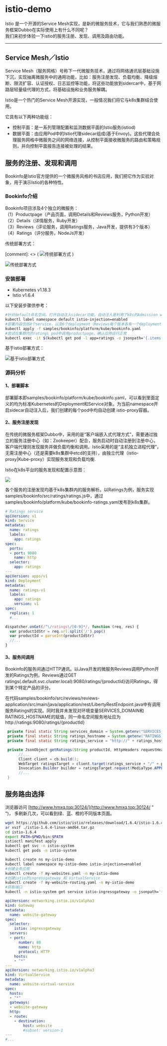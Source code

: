 # istio-demo

Istio 是一个开源的Service Mesh实现，是新的微服务技术，它与我们熟悉的微服务框架Dubbo在实际使用上有什么不同呢？<br>
我们来初步体验一下istio的服务注册、发现、调用及路由功能。

----

## Service Mesh／Istio

Service Mesh（服务网格）号称下一代微服务技术，通过将网络通讯层基础设施下沉，实现抽离微服务中的通用功能，比如：服务注册发现、负载均衡、降级熔断、限流扩容、认证授权、日志监控等功能，将这些功能放到sidercar中，基于网路层轻量级代理的方式，将基础设施和业务服务解耦。

Istio是一个热门的Service Mesh开源实现，一般情况我们将它与k8s集群结合使用。

它具有以下两种功能组：

- 控制平面：是一系列管理配置和监测数据平面的Istio服务(istiod)
- 数据平面：由应用Pod中的Istio代理sidecar组成(基于Envoy)。这些代理会处理服务网格中微服务之间的网络连接，从控制平面接收微服务的路由和策略规则，并向控制平面报告连接被处理的结果。

## 服务的注册、发现和调用

Bookinfo是Istio官方提供的一个微服务风格的书店应用，我们把它作为实验对象，用于演示Istio的各种特性。

### Bookinfo介绍

Bookinfo项目涉及4个独立的微服务：<br>
（1）Productpage（产品页面，调用Details和Reviews服务，Python开发）<br>
（2）Details（详情服务，Ruby开发）<br>
（3）Reviews（评论服务，调用Ratings服务，Java开发，提供有3个版本）<br>
（4）Ratings（评分服务，NodeJs开发）<br>

传统部署方式：

[comment]: <> ( ![](https://istio.io/latest/zh/docs/examples/bookinfo/noistio.svg "传统部署方式")  )

![](https://www.hmxq.top/istio-demo/bookinfo-noistio.svg "传统部署方式")

### 安装部署

- Kubernetes v1.18.3
- Istio v1.6.4

以下安装步骤供参考：

```bash
#针对default命名空间，打开自动注入sidecar功能。自动注入是利用了k8s的Admission webhook实现的。
kubectl label namespace default istio-injection=enabled
#部署内容包括4个service，以及6个deployment（Reviews每个版本各有一个deployment）
kubectl apply -f samples/bookinfo/platform/kube/bookinfo.yaml
#尝试在集群内的ratings pod中调用productpage，确认应用运行正常
kubectl exec -it $(kubectl get pod -l app=ratings -o jsonpath='{.items[0].metadata.name}') -c ratings -- curl productpage:9080/productpage | grep -o "<title>.*</title>"
```

基于istio部署方式：

![](https://www.hmxq.top/istio-demo/bookinfo-withistio.svg "基于istio部署方式")

### 源码分析

#### 1、部署脚本

部署脚本即samples/bookinfo/platform/kube/bookinfo.yaml，可以看到里面定义的均为标准Kubernetes的Deployment和Service对象。为当前namespace开启sidecar自动注入后，我们创建的每个pod中均自动创建	istio-proxy容器。

#### 2、服务注册发现

在传统的微服务框架Dubbo中，采用的是“客户端嵌入式代理方式”，需要通过独立的服务注册中心（如：Zookeeper）配合，服务启动时自动注册到注册中心，客户端代理则发现服务并做负载均衡和调用。Istio采用的是“主机独立进程代理”，无需注册中心（还是需要k8s集群中etcd的支持），由独立代理（istio-proxy|Kube-proxy）实现服务发现和负载均衡.

Istio在k8s平台的服务发现和配置示意图：

![](https://www.hmxq.top/istio-demo/istio-k8s.png " ")

各个服务的注册发现均基于k8s集群内的服务解析。以Ratings为例，服务实现samples/bookinfo/src/ratings/ratings.js中，通过samples/bookinfo/platform/kube/bookinfo-ratings.yaml发布到k8s集群。

```yaml
# Ratings service
apiVersion: v1
kind: Service
metadata:
  name: ratings
  labels:
    app: ratings
spec:
  ports:
  - port: 9080
    name: http
  selector:
    app: ratings
---
apiVersion: apps/v1
kind: Deployment
metadata:
  name: ratings-v1
  labels:
    app: ratings
    version: v1
spec:
  replicas: 1
  #...
```

```js
dispatcher.onGet(/^\/ratings\/[0-9]*/, function (req, res) {
  var productIdStr = req.url.split('/').pop()
  var productId = parseInt(productIdStr)
  //...
}
```

#### 3、服务间调用

Bookinfo的服务间通过HTTP通讯。以Java开发的微服务Reviews调用Python开发的Ratings为例，Reviews通过GET ratings(.default.svc.cluster.local):9080/ratings/{productId}访问Ratings，得到某个特定产品的评分。

在代码samples/bookinfo/src/reviews/reviews-application/src/main/java/application/rest/LibertyRestEndpoint.java中有调用服务Ratings的实现。同时我并未发现对环境变量SERVICES_DOMAIN和RATINGS_HOSTNAME的赋值，同一命名空间服务地址应为http://ratings:9080/ratings/{productId}

```java
 private final static String services_domain = System.getenv("SERVICES_DOMAIN") == null ? "" : ("." + System.getenv("SERVICES_DOMAIN"));
 private final static String ratings_hostname = System.getenv("RATINGS_HOSTNAME") == null ? "ratings" : System.getenv("RATINGS_HOSTNAME");
 private final static String ratings_service = "http://" + ratings_hostname + services_domain + ":9080/ratings";

 private JsonObject getRatings(String productId, HttpHeaders requestHeaders) {
      //...
      Client client = cb.build();
      WebTarget ratingsTarget = client.target(ratings_service + "/" + productId);
      Invocation.Builder builder = ratingsTarget.request(MediaType.APPLICATION_JSON);
      //...
 }
```

## 服务路由选择

浏览器访问 [http://www.hmxq.top:30124/](http://www.hmxq.top:30124/ " ")，
多刷新几次，可以看到绿、蓝、橙的不同版本页面。

```bash
wget https://github.com/istio/istio/releases/download/1.6.4/istio-1.6.4-linux-amd64.tar.gz
ar xvzf ./istio-1.6.4-linux-amd64.tar.gz
cd istio-1.6.4
export PATH=$PWD/bin:$PATH
istioctl manifest apply
kubectl get svc -n istio-system
kubectl get pods -n istio-system

kubectl create ns my-istio-demo
kubectl label namespace my-istio-demo istio-injection=enabled
#创建业务应用
kubectl create -f my-websites.yaml -n my-istio-demo
#创建istio的ingressgateway 和 VirtualService
kubectl create -f my-website-routing.yaml -n my-istio-demo
#获取端口
kubectl -n istio-system get service istio-ingressgateway -o jsonpath='{.spec.ports[?(@.name=="http2")].nodePort}'  
```

```yaml
apiVersion: networking.istio.io/v1alpha3
kind: Gateway
metadata:
  name: website-gateway
spec:
  selector:
    istio: ingressgateway
  servers:
  - port:
      number: 80
      name: http
      protocol: HTTP
    hosts:
    - "*"
---
apiVersion: networking.istio.io/v1alpha3
kind: VirtualService
metadata:
  name: website-virtual-service
spec:
  hosts:
  - "*"
  gateways:
  - website-gateway
  http:
  - route:
    - destination:
        host: website
        #subset: version-1
---
#...
```

